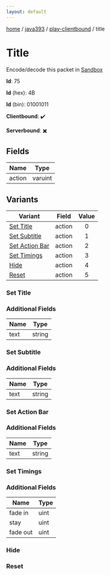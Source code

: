 ```yaml
---
layout: default
---
```


[home](/)  /  [java393](/protocol/java393)  /  [play-clientbound](/protocol/java393/play-clientbound)  /  title

# Title

Encode/decode this packet in [Sandbox](../../../sandbox/java393#PlayClientbound.Title)

**Id**: 75

**Id** (hex): 4B

**Id** (bin): 01001011

**Clientbound**: ✔️

**Serverbound**: ✖️

## Fields

Name | Type
---|---
action | varuint

## Variants

Variant | Field | Value
---|---|:---:
[Set Title](#set_title) | action | 0
[Set Subtitle](#set_subtitle) | action | 1
[Set Action Bar](#set_action_bar) | action | 2
[Set Timings](#set_timings) | action | 3
[Hide](#hide) | action | 4
[Reset](#reset) | action | 5

### Set Title

### Additional Fields

Name | Type
---|---
text | string

### Set Subtitle

### Additional Fields

Name | Type
---|---
text | string

### Set Action Bar

### Additional Fields

Name | Type
---|---
text | string

### Set Timings

### Additional Fields

Name | Type
---|---
fade in | uint
stay | uint
fade out | uint

### Hide

### Reset
